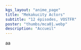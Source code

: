 ```yaml
---
kgs_layout: "anime_page"
title: "Mekakucity Actors"
subtitle: "12 épisodes, VOSTFR"
poster: "thumbs/mca01.webp"
description: "Accueil"
---
```


aa
